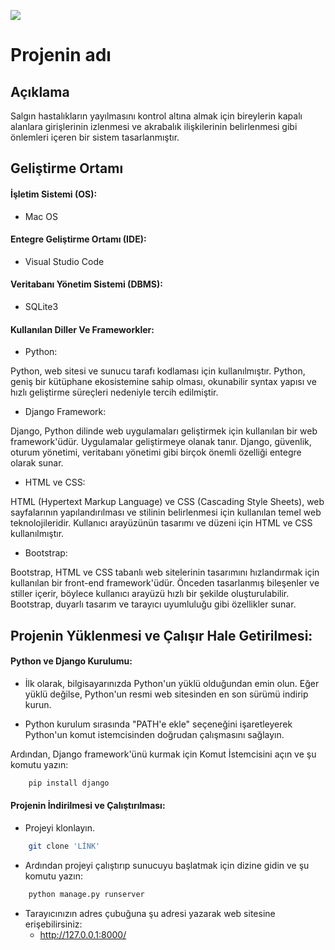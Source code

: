 ![](https://github.com/sudenazz1/Hes_Kodu_Otomasyonu/blob/main/interface.png)
# Projenin adı

## Açıklama

Salgın hastalıkların yayılmasını kontrol altına almak için bireylerin kapalı alanlara girişlerinin izlenmesi ve akrabalık ilişkilerinin belirlenmesi gibi önlemleri içeren bir sistem tasarlanmıştır.

## Geliştirme Ortamı

#### İşletim Sistemi (OS):

- Mac OS

#### Entegre Geliştirme Ortamı (IDE):

- Visual Studio Code

#### Veritabanı Yönetim Sistemi (DBMS):

- SQLite3

#### Kullanılan Diller Ve Frameworkler:

- Python:

Python, web sitesi ve sunucu tarafı kodlaması için kullanılmıştır. Python, geniş bir kütüphane ekosistemine sahip olması, okunabilir syntax yapısı ve hızlı geliştirme süreçleri nedeniyle tercih edilmiştir.

- Django Framework:

Django, Python dilinde web uygulamaları geliştirmek için kullanılan bir web framework'üdür. Uygulamalar geliştirmeye olanak tanır. Django, güvenlik, oturum yönetimi, veritabanı yönetimi gibi birçok önemli özelliği entegre olarak sunar.

- HTML ve CSS:

HTML (Hypertext Markup Language) ve CSS (Cascading Style Sheets), web sayfalarının yapılandırılması ve stilinin belirlenmesi için kullanılan temel web teknolojileridir. Kullanıcı arayüzünün tasarımı ve düzeni için HTML ve CSS kullanılmıştır.

- Bootstrap:

Bootstrap, HTML ve CSS tabanlı web sitelerinin tasarımını hızlandırmak için kullanılan bir front-end framework'üdür. Önceden tasarlanmış bileşenler ve stiller içerir, böylece kullanıcı arayüzü hızlı bir şekilde oluşturulabilir. Bootstrap, duyarlı tasarım ve tarayıcı uyumluluğu gibi özellikler sunar.

## Projenin Yüklenmesi ve Çalışır Hale Getirilmesi:

#### Python ve Django Kurulumu:
- İlk olarak, bilgisayarınızda Python'un yüklü olduğundan emin olun. Eğer yüklü değilse, Python'un resmi web sitesinden en son sürümü indirip kurun.
  
- Python kurulum sırasında "PATH'e ekle" seçeneğini işaretleyerek Python'un komut istemcisinden doğrudan çalışmasını sağlayın.
  
Ardından, Django framework'ünü kurmak için Komut İstemcisini açın ve şu komutu yazın:

```bash
    pip install django
```

#### Projenin İndirilmesi ve Çalıştırılması:

- Projeyi klonlayın.

```bash
    git clone 'LİNK'
```

- Ardından projeyi çalıştırıp sunucuyu başlatmak için dizine gidin ve şu komutu yazın:

```bash
    python manage.py runserver
```

- Tarayıcınızın adres çubuğuna şu adresi yazarak web sitesine erişebilirsiniz: 
    - http://127.0.0.1:8000/




